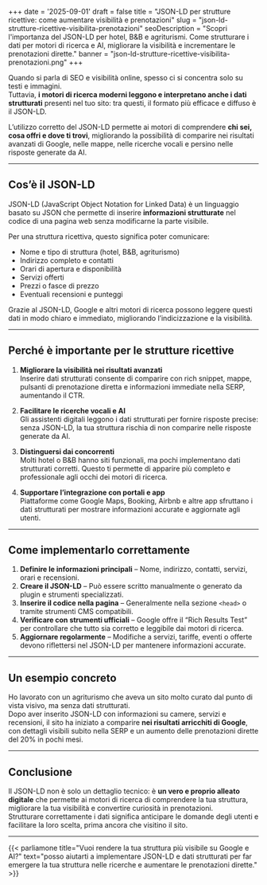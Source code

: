 +++
date = '2025-09-01'
draft = false
title = "JSON-LD per strutture ricettive: come aumentare visibilità e prenotazioni"
slug = "json-ld-strutture-ricettive-visibilita-prenotazioni"
seoDescription = "Scopri l'importanza del JSON-LD per hotel, B&B e agriturismi. Come strutturare i dati per motori di ricerca e AI, migliorare la visibilità e incrementare le prenotazioni dirette."
banner = "json-ld-strutture-ricettive-visibilita-prenotazioni.png"
+++

Quando si parla di SEO e visibilità online, spesso ci si concentra solo su testi e immagini.  
Tuttavia, **i motori di ricerca moderni leggono e interpretano anche i dati strutturati** presenti nel tuo sito: tra questi, il formato più efficace e diffuso è il JSON-LD.

L’utilizzo corretto del JSON-LD permette ai motori di comprendere **chi sei, cosa offri e dove ti trovi**, migliorando la possibilità di comparire nei risultati avanzati di Google, nelle mappe, nelle ricerche vocali e persino nelle risposte generate da AI.

---

## Cos’è il JSON-LD

JSON-LD (JavaScript Object Notation for Linked Data) è un linguaggio basato su JSON che permette di inserire **informazioni strutturate** nel codice di una pagina web senza modificarne la parte visibile.

Per una struttura ricettiva, questo significa poter comunicare:
- Nome e tipo di struttura (hotel, B&B, agriturismo)
- Indirizzo completo e contatti
- Orari di apertura e disponibilità
- Servizi offerti
- Prezzi o fasce di prezzo
- Eventuali recensioni e punteggi

Grazie al JSON-LD, Google e altri motori di ricerca possono leggere questi dati in modo chiaro e immediato, migliorando l’indicizzazione e la visibilità.

---

## Perché è importante per le strutture ricettive

1. **Migliorare la visibilità nei risultati avanzati**  
   Inserire dati strutturati consente di comparire con rich snippet, mappe, pulsanti di prenotazione diretta e informazioni immediate nella SERP, aumentando il CTR.

2. **Facilitare le ricerche vocali e AI**  
   Gli assistenti digitali leggono i dati strutturati per fornire risposte precise: senza JSON-LD, la tua struttura rischia di non comparire nelle risposte generate da AI.

3. **Distinguersi dai concorrenti**  
   Molti hotel o B&B hanno siti funzionali, ma pochi implementano dati strutturati corretti. Questo ti permette di apparire più completo e professionale agli occhi dei motori di ricerca.

4. **Supportare l’integrazione con portali e app**  
   Piattaforme come Google Maps, Booking, Airbnb e altre app sfruttano i dati strutturati per mostrare informazioni accurate e aggiornate agli utenti.

---

## Come implementarlo correttamente

1. **Definire le informazioni principali** – Nome, indirizzo, contatti, servizi, orari e recensioni.
2. **Creare il JSON-LD** – Può essere scritto manualmente o generato da plugin e strumenti specializzati.
3. **Inserire il codice nella pagina** – Generalmente nella sezione `<head>` o tramite strumenti CMS compatibili.
4. **Verificare con strumenti ufficiali** – Google offre il “Rich Results Test” per controllare che tutto sia corretto e leggibile dai motori di ricerca.
5. **Aggiornare regolarmente** – Modifiche a servizi, tariffe, eventi o offerte devono riflettersi nel JSON-LD per mantenere informazioni accurate.

---

## Un esempio concreto

Ho lavorato con un agriturismo che aveva un sito molto curato dal punto di vista visivo, ma senza dati strutturati.  
Dopo aver inserito JSON-LD con informazioni su camere, servizi e recensioni, il sito ha iniziato a comparire **nei risultati arricchiti di Google**, con dettagli visibili subito nella SERP e un aumento delle prenotazioni dirette del 20% in pochi mesi.

---

## Conclusione

Il JSON-LD non è solo un dettaglio tecnico: è **un vero e proprio alleato digitale** che permette ai motori di ricerca di comprendere la tua struttura, migliorare la tua visibilità e convertire curiosità in prenotazioni.  
Strutturare correttamente i dati significa anticipare le domande degli utenti e facilitare la loro scelta, prima ancora che visitino il sito.

---

{{< parliamone title="Vuoi rendere la tua struttura più visibile su Google e AI?" text="posso aiutarti a implementare JSON-LD e dati strutturati per far emergere la tua struttura nelle ricerche e aumentare le prenotazioni dirette." >}}